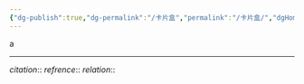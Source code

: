 ```yaml
---
{"dg-publish":true,"dg-permalink":"/卡片盒","permalink":"/卡片盒/","dgHomeLink":true,"dgPassFrontmatter":false,"dgShowBacklinks":false,"dgShowLocalGraph":false,"dgShowInlineTitle":false}
---
```



a











---
*citation*:: 
*refrence*:: 
*relation*:: 